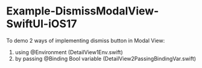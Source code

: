 # Example-DismissModalView-SwiftUI-iOS17

To demo 2 ways of implementing dismiss button in Modal View:
1. using @Environment (DetailView1Env.swift)
2. by passing @Binding Bool variable (DetailView2PassingBindingVar.swift) 

